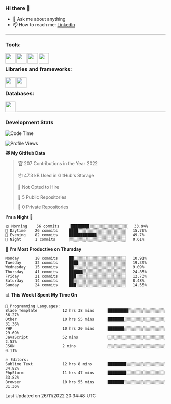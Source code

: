 ### Hi there 👋

<!-- - 🔭 I’m currently working on [huyviet] -->
- 💬 Ask me about anything
- 📫 How to reach me: [LinkedIn]
<!-- - ⚡ Fun fact: abc -->

---

### Tools:
<img align='left' height="32" width="32" src="https://cdn.jsdelivr.net/npm/simple-icons@4.8.0/icons/phpstorm.svg" />
<img align='left' height="32" width="32" src="https://cdn.jsdelivr.net/npm/simple-icons@4.8.0/icons/sublimetext.svg" />
<img align='left' height="32" width="32" src="https://cdn.jsdelivr.net/npm/simple-icons@4.8.0/icons/laragon.svg" />
<img align='left' height="32" width="32" src="https://cdn.jsdelivr.net/npm/simple-icons@4.8.0/icons/xampp.svg" />
<br>

### Libraries and frameworks:
<img align='left' height="32" width="32" src="https://cdn.jsdelivr.net/npm/simple-icons@4.8.0/icons/laravel.svg" />
<img align='left' height="32" width="32" src="https://cdn.jsdelivr.net/npm/simple-icons@4.8.0/icons/jquery.svg" />
<br>

### Databases:
<img align='left' height="32" width="32" src="https://cdn.jsdelivr.net/npm/simple-icons@4.8.0/icons/mysql.svg" />
<br>

---
### Development Stats
<!--START_SECTION:waka-->
![Code Time](http://img.shields.io/badge/Code%20Time-443%20hrs%205%20mins-blue)

![Profile Views](http://img.shields.io/badge/Profile%20Views-6-blue)

**🐱 My GitHub Data** 

> 🏆 207 Contributions in the Year 2022
 > 
> 📦 47.3 kB Used in GitHub's Storage 
 > 
> 🚫 Not Opted to Hire
 > 
> 📜 5 Public Repositories 
 > 
> 🔑 0 Private Repositories  
 > 
**I'm a Night 🦉** 

```text
🌞 Morning    56 commits     ████████░░░░░░░░░░░░░░░░░   33.94% 
🌆 Daytime    26 commits     ████░░░░░░░░░░░░░░░░░░░░░   15.76% 
🌃 Evening    82 commits     ████████████░░░░░░░░░░░░░   49.7% 
🌙 Night      1 commits      ░░░░░░░░░░░░░░░░░░░░░░░░░   0.61%

```
📅 **I'm Most Productive on Thursday** 

```text
Monday       18 commits     ██░░░░░░░░░░░░░░░░░░░░░░░   10.91% 
Tuesday      32 commits     ████░░░░░░░░░░░░░░░░░░░░░   19.39% 
Wednesday    15 commits     ██░░░░░░░░░░░░░░░░░░░░░░░   9.09% 
Thursday     41 commits     ██████░░░░░░░░░░░░░░░░░░░   24.85% 
Friday       21 commits     ███░░░░░░░░░░░░░░░░░░░░░░   12.73% 
Saturday     14 commits     ██░░░░░░░░░░░░░░░░░░░░░░░   8.48% 
Sunday       24 commits     ███░░░░░░░░░░░░░░░░░░░░░░   14.55%

```


📊 **This Week I Spent My Time On** 

```text
💬 Programming Languages: 
Blade Template           12 hrs 38 mins      █████████░░░░░░░░░░░░░░░░   36.27% 
Other                    10 hrs 55 mins      ███████░░░░░░░░░░░░░░░░░░   31.36% 
PHP                      10 hrs 20 mins      ███████░░░░░░░░░░░░░░░░░░   29.69% 
JavaScript               52 mins             ░░░░░░░░░░░░░░░░░░░░░░░░░   2.53% 
JSON                     2 mins              ░░░░░░░░░░░░░░░░░░░░░░░░░   0.11%

🔥 Editors: 
Sublime Text             12 hrs 8 mins       ████████░░░░░░░░░░░░░░░░░   34.82% 
PhpStorm                 11 hrs 47 mins      ████████░░░░░░░░░░░░░░░░░   33.82% 
Browser                  10 hrs 55 mins      ███████░░░░░░░░░░░░░░░░░░   31.36%

```


 Last Updated on 26/11/2022 20:34:48 UTC
<!--END_SECTION:waka-->

[huyviet]: https://huyviet.vn/
[LinkedIn]: https://www.linkedin.com/in/huy-nguyễn-733a23246/
